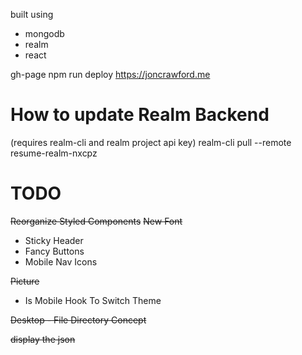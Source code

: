 built using
- mongodb
- realm
- react


gh-page
npm run deploy 
https://joncrawford.me


# How to update Realm Backend

(requires realm-cli and realm project api key)
realm-cli pull --remote resume-realm-nxcpz


# TODO
~~Reorganize Styled Components~~
~~New Font~~
- Sticky Header
- Fancy Buttons
- Mobile Nav Icons

~~Picture~~

- Is Mobile Hook To Switch Theme

~~Desktop - File Directory Concept~~

~~display the json~~
